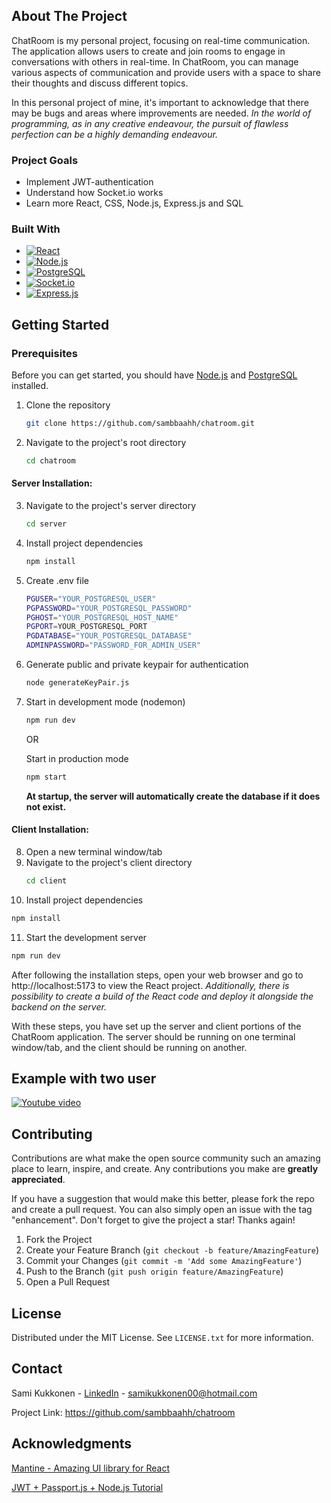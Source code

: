 <!-- ABOUT THE PROJECT -->

## About The Project

ChatRoom is my personal project, focusing on real-time communication. The application allows users to create and join rooms to engage in conversations with others in real-time. In ChatRoom, you can manage various aspects of communication and provide users with a space to share their thoughts and discuss different topics.

In this personal project of mine, it's important to acknowledge that there may be bugs and areas where improvements are needed. _In the world of programming, as in any creative endeavour, the pursuit of flawless perfection can be a highly demanding endeavour._

### Project Goals

- Implement JWT-authentication
- Understand how Socket.io works
- Learn more React, CSS, Node.js, Express.js and SQL

### Built With

- [![React][React-io]][React-url]
- [![Node.js][Node.js-io]][Node.js-url]
- [![PostgreSQL][PostgreSQL-io]][PostgreSQL-url]
- [![Socket.io][Socket.io-io]][Socket.io-url]
- [![Express.js][Express.js-io]][Express.js-url]


<!-- GETTING STARTED -->

## Getting Started

### Prerequisites

Before you can get started, you should have [Node.js][Node.js-url] and [PostgreSQL][PostgreSQL-url] installed.

1. Clone the repository
   ```sh
   git clone https://github.com/sambbaahh/chatroom.git
   ```
2. Navigate to the project's root directory
   ```sh
   cd chatroom
   ```

#### Server Installation:

3. Navigate to the project's server directory
   ```sh
   cd server
   ```
4. Install project dependencies
   ```sh
   npm install
   ```
5. Create .env file
   ```sh
   PGUSER="YOUR_POSTGRESQL_USER"
   PGPASSWORD="YOUR_POSTGRESQL_PASSWORD"
   PGHOST="YOUR_POSTGRESQL_HOST_NAME"
   PGPORT=YOUR_POSTGRESQL_PORT
   PGDATABASE="YOUR_POSTGRESQL_DATABASE"
   ADMINPASSWORD="PASSWORD_FOR_ADMIN_USER"
   ```
7. Generate public and private keypair for authentication
   ```sh
   node generateKeyPair.js
   ```
8. Start in development mode (nodemon)

   ```sh
   npm run dev
   ```

   OR

   Start in production mode

   ```sh
   npm start
   ```

   **At startup, the server will automatically create the database if it does not exist.**

#### Client Installation:

8. Open a new terminal window/tab
9. Navigate to the project's client directory
   ```sh
   cd client
   ```
10. Install project dependencies
   ```sh
   npm install
   ```
11. Start the development server
   ```sh
   npm run dev
   ```
   After following the installation steps, open your web browser and go to http://localhost:5173 to view the React project. _Additionally, there is possibility to create a build of the React code and deploy it alongside the backend on the server._

With these steps, you have set up the server and client portions of the ChatRoom application. The server should be running on one terminal window/tab, and the client should be running on another.

<!-- EXAMPLES -->

## Example with two user

[![Youtube video][Youtube-img]][Youtube-url]

<!-- CONTRIBUTING -->

## Contributing

Contributions are what make the open source community such an amazing place to learn, inspire, and create. Any contributions you make are **greatly appreciated**.

If you have a suggestion that would make this better, please fork the repo and create a pull request. You can also simply open an issue with the tag "enhancement".
Don't forget to give the project a star! Thanks again!

1. Fork the Project
2. Create your Feature Branch (`git checkout -b feature/AmazingFeature`)
3. Commit your Changes (`git commit -m 'Add some AmazingFeature'`)
4. Push to the Branch (`git push origin feature/AmazingFeature`)
5. Open a Pull Request

<!-- LICENSE -->

## License

Distributed under the MIT License. See `LICENSE.txt` for more information.

<!-- CONTACT -->

## Contact

Sami Kukkonen - [LinkedIn][Linkedin-url] - samikukkonen00@hotmail.com

Project Link: https://github.com/sambbaahh/chatroom

<!-- ACKNOWLEDGMENTS -->

## Acknowledgments

[Mantine - Amazing UI library for React](https://mantine.dev/)

[JWT + Passport.js + Node.js Tutorial](https://www.youtube.com/watch?v=Ne0tLHm1juE&list=PLYQSCk-qyTW2ewJ05f_GKHtTIzjynDgjK&index=10)

<!-- MARKDOWN LINKS & IMAGES -->

[Linkedin-url]: https://www.linkedin.com/in/sami-kukkonen7
[Node.js-url]: https://nodejs.org/en
[Node.js-io]: https://img.shields.io/badge/Node.js-43853D?style=for-the-badge&logo=node.js&logoColor=white
[React-url]: https://react.dev
[React-io]: https://img.shields.io/badge/React-20232A?style=for-the-badge&logo=react&logoColor=white
[PostgreSQL-url]: https://www.postgresql.org/
[PostgreSQL-io]: https://img.shields.io/badge/PostgreSQL-316192?style=for-the-badge&logo=postgresql&logoColor=white
[Socket.io-url]: https://socket.io/
[Socket.io-io]: https://img.shields.io/badge/Socket.io-010101?&style=for-the-badge&logo=Socket.io&logoColor=white
[Express.js-url]: https://expressjs.com/
[Express.js-io]: https://img.shields.io/badge/Express.js-404D59?style=for-the-badge
[Youtube-img]: https://github.com/sambbaahh/chatroom/assets/99816212/843c8eb2-123c-4bb0-a001-19d2995d717a
[Youtube-url]: https://youtu.be/d4yun_H47BE?si=VdTB6f606taDXdzx
